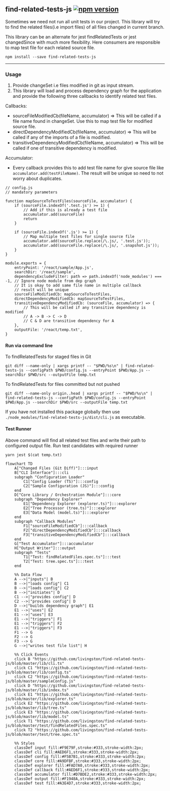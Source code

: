 ## find-related-tests-js [![npm version](https://badge.fury.io/js/find-related-tests-js.svg)](https://badge.fury.io/js/find-related-tests-js)

Sometimes we need not run all unit tests in our project. This library will try to find the related files(i.e import files) of all files changed in current branch.

This library can be an alternate for jest findRelatedTests or jest changedSince with much more flexibility. Here consumers are responsible to map test file for each related source file.

``npm install --save find-related-tests-js``

---

### Usage
1. Provide changeSet i.e files modified in git as input stream. 
2. This library will load and process dependency graph for the application and provide the following three callbacks to identify related test files.

Callbacks: 
* sourceFileModifiedCb(fileName, accumulator) => This will be called if a file name found in changeSet. Use this to map test file for modified source file.
* directDependencyModifiedCb(fileName, accumulator) => This will be called if any of the imports of a file is modified.
* transitiveDependencyModifiedCb(fileName, accumulator) => This will be called if one of transitive dependency is modified.

Accumulator:
* Every callback provides this to add test file name for give source file like `accumulator.add(testFileName)`. The result will be unique so need to not worry about duplicates.

```
// config.js
// mandatory parameters

function mapSourceToTestFiles(sourceFile, accumulator) {
    if (sourceFile.indexOf('.test.js') >= 1) {
        // Add if this is already a test file
        accumulator.add(sourceFile)
        return
    }

    if (sourceFile.indexOf('.js') >= 1) {
        // Map multiple test files for single source file
        accumulator.add(sourceFile.replace(/\.js/, '.test.js'));
        accumulator.add(sourceFile.replace(/\.js/, '.snapshot.js'));
    }
}

module.exports = {
    entryPoint: '/react/sample/App.js',
    searchDir: '/react/sample',
    dependencyExcludeFilter: path => path.indexOf('node_modules') === -1, // Ignore node module from dep graph
    // It is okay to add same file name in multiple callback
    // result will be unique
    sourceFileModifiedCb: mapSourceToTestFiles,
    directDependencyModifiedCb: mapSourceToTestFiles,
    transitiveDependencyModifiedCb: (sourceFile, accumulator) => {
        // This will be called if any transitive dependency is modified
        // A -> B -> C -> D
        // C & D are transitive dependency for A
    },
    outputFile: '/react/temp.txt',
}

```

  


#### Run via command line

To findRelatedTests for staged files in Git

```
git diff --name-only | xargs printf -- "$PWD/%s\n" | find-related-tests-js --configPath $PWD/config.js --entryPoint $PWD/App.js --searchDir $PWD/src --outputFile temp.txt
```

To findRelatedTests for files committed but not pushed 

```
git diff --name-only origin..head | xargs printf -- "$PWD/%s\n" | find-related-tests-js --configPath $PWD/config.js --entryPoint $PWD/App.js --searchDir $PWD/src --outputFile temp.txt
```

If you have not installed this package globally then use ``./node_modules/find-related-tests-js/dist/cli.js`` as executable.


#### Test Runner

Above command will find all related test files and write their path to configured output file.
Run test candidates with required runner 

```yarn jest $(cat temp.txt)```

```mermaid
flowchart TD
    A["Changed Files (Git Diff)"]:::input
    B["CLI Interface"]:::cli
    subgraph "Configuration Loader"
        C1["Config Loader (TS)"]:::config
        C2["Sample Configuration (JS)"]:::config
    end
    D["Core Library / Orchestration Module"]:::core
    subgraph "Dependency Explorer"
        E1["Dependency Explorer (explorer.ts)"]:::explorer
        E2["Tree Processor (tree.ts)"]:::explorer
        E3["Data Model (model.ts)"]:::explorer
    end
    subgraph "Callback Modules"
        F1["sourceFileModifiedCb"]:::callback
        F2["directDependencyModifiedCb"]:::callback
        F3["transitiveDependencyModifiedCb"]:::callback
    end
    G["Test Accumulator"]:::accumulator
    H["Output Writer"]:::output
    subgraph "Tests"
        T1["Test: findRelatedFiles.spec.ts"]:::test
        T2["Test: tree.spec.ts"]:::test
    end

    %% Data Flow
    A -->|"inputs"| B
    B -->|"loads config"| C1
    B -->|"loads config"| C2
    B -->|"initiates"| D
    C1 -->|"provides config"| D
    C2 -->|"provides config"| D
    D -->|"builds dependency graph"| E1
    E1 -->|"uses"| E2
    E1 -->|"uses"| E3
    E1 -->|"triggers"| F1
    E1 -->|"triggers"| F2
    E1 -->|"triggers"| F3
    F1 --> G
    F2 --> G
    F3 --> G
    G -->|"writes test file list"| H

    %% Click Events
    click B "https://github.com/livingston/find-related-tests-js/blob/master/lib/cli.ts"
    click C1 "https://github.com/livingston/find-related-tests-js/blob/master/lib/config.ts"
    click C2 "https://github.com/livingston/find-related-tests-js/blob/master/sampleConfig.js"
    click D "https://github.com/livingston/find-related-tests-js/blob/master/lib/index.ts"
    click E1 "https://github.com/livingston/find-related-tests-js/blob/master/lib/explorer.ts"
    click E2 "https://github.com/livingston/find-related-tests-js/blob/master/lib/tree.ts"
    click E3 "https://github.com/livingston/find-related-tests-js/blob/master/lib/model.ts"
    click T1 "https://github.com/livingston/find-related-tests-js/blob/master/test/findRelatedFiles.spec.ts"
    click T2 "https://github.com/livingston/find-related-tests-js/blob/master/test/tree.spec.ts"

    %% Styles
    classDef input fill:#F9E79F,stroke:#333,stroke-width:2px;
    classDef cli fill:#AED6F1,stroke:#333,stroke-width:2px;
    classDef config fill:#F5B7B1,stroke:#333,stroke-width:2px;
    classDef core fill:#A9DFBF,stroke:#333,stroke-width:2px;
    classDef explorer fill:#FAD7A0,stroke:#333,stroke-width:2px;
    classDef callback fill:#AED6F1,stroke:#333,stroke-width:2px;
    classDef accumulator fill:#D7BDE2,stroke:#333,stroke-width:2px;
    classDef output fill:#F1948A,stroke:#333,stroke-width:2px;
    classDef test fill:#A3E4D7,stroke:#333,stroke-width:2px;
```
